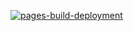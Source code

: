 [![pages-build-deployment](https://github.com/Rocky14683/Rocky14683.github.io/actions/workflows/pages/pages-build-deployment/badge.svg)](https://github.com/Rocky14683/Rocky14683.github.io/actions/workflows/pages/pages-build-deployment)
